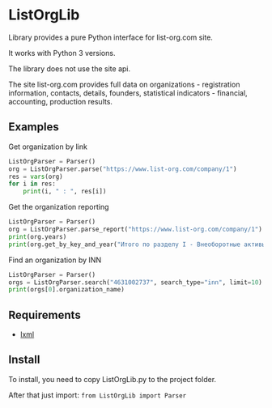# ListOrgLib
Library provides a pure Python interface for list-org.com site.

It works with Python 3 versions.

The library does not use the site api.

The site list-org.com provides full data on organizations - registration information, contacts, details, founders, statistical indicators - financial, accounting, production results.

## Examples
Get organization by link
```python
ListOrgParser = Parser()
org = ListOrgParser.parse("https://www.list-org.com/company/1")
res = vars(org)
for i in res:
    print(i, " : ", res[i])
```

Get the organization reporting
```python
ListOrgParser = Parser()
org = ListOrgParser.parse_report("https://www.list-org.com/company/1")
print(org.years)
print(org.get_by_key_and_year("Итого по разделу I - Внеоборотные активы","2018"))
```

Find an organization by INN
```python
ListOrgParser = Parser()
orgs = ListOrgParser.search("4631002737", search_type="inn", limit=10)
print(orgs[0].organization_name)
```

## Requirements
- [lxml](https://lxml.de/)

## Install
To install, you need to copy ListOrgLib.py to the project folder.

After that just import: ```from ListOrgLib import Parser```
